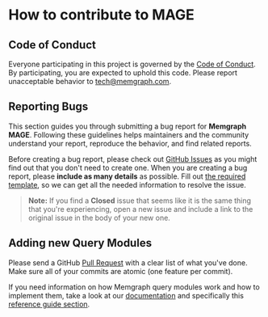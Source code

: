 # How to contribute to MAGE

## Code of Conduct

Everyone participating in this project is governed by the [Code of Conduct](CODE_OF_CONDUCT.md). By participating, you are expected to uphold this code. Please report unacceptable behavior to <tech@memgraph.com>.

## Reporting Bugs

This section guides you through submitting a bug report for **Memgraph MAGE**. Following these guidelines helps maintainers and the community understand your report, reproduce the behavior, and find related reports.

Before creating a bug report, please check out [GitHub Issues](https://github.com/memgraph/mage/issues) as you might find out that you don't need to create one. When you are creating a bug report, please **include as many details** as possible. Fill out [the required template](https://github.com/atom/.github/blob/master/.github/ISSUE_TEMPLATE/bug_report.md), so we can get all the needed information to resolve the issue.

> **Note:** If you find a **Closed** issue that seems like it is the same thing that you're experiencing, open a new issue and include a link to the original issue in the body of your new one.

## Adding new Query Modules

Please send a GitHub [Pull Request](https://github.com/memgraph/mage/pulls) with a clear list of what you've done. Make sure all of your commits are atomic (one feature per commit).

If you need information on how Memgraph query modules work and how to implement them, take a look at our [documentation](https://docs.memgraph.com/memgraph/database-functionalities/query-modules) and specifically this [reference guide section](https://docs.memgraph.com/memgraph/reference-guide/query-modules).
